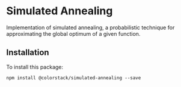 # Simulated Annealing

Implementation of simulated annealing, a probabilistic technique for
approximating the global optimum of a given function.

## Installation

To install this package:

```
npm install @colorstack/simulated-annealing --save
```
